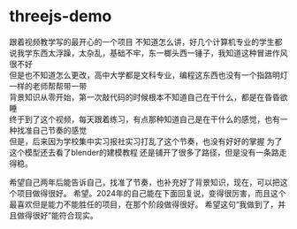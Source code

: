 # threejs-demo
跟着视频教学写的最开心的一个项目
不知道怎么讲，好几个计算机专业的学生都说我学东西太浮躁，太杂乱，基础不牢，东一榔头西一锤子，我知道这种冒进作风很不好  
但是也不知道怎么更改，高中大学都是文科专业，编程这东西也没有一个指路明灯一样的老师帮帮带一带  
背景知识从零开始，第一次敲代码的时候根本不知道自己在干什么，都是在昏昏欲睡  
终于到了这个视频，每天跟着练习，有点那种知道自己是在干什么的感觉，也有一种找准自己节奏的感觉  
但是，后来因为学校集中实习报社实习打乱了这个节奏，也没有好好的掌握
为了这个模型还去看了blender的建模教程
还是铺开了很多了路径，但是没有一条路走得稳。

希望自己两年后能告诉自己，找准了节奏，也补充好了背景知识，现在，可以把这个项目做得很好。
希望。2024年的自己能在下面回复说，变得很厉害，而且这个最喜欢但是能力不能胜任的项目，在那个阶段做得很好。
希望这句“我做到了，并且做得很好”能符合现实。
